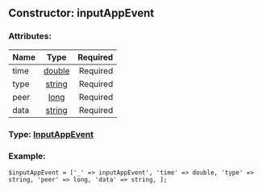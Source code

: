 ## Constructor: inputAppEvent  

### Attributes:

| Name     |    Type       | Required |
|----------|:-------------:|---------:|
|time|[double](../types/double.md) | Required|
|type|[string](../types/string.md) | Required|
|peer|[long](../types/long.md) | Required|
|data|[string](../types/string.md) | Required|


### Type: [InputAppEvent](../types/InputAppEvent.md)

### Example:


```
$inputAppEvent = ['_' => inputAppEvent', 'time' => double, 'type' => string, 'peer' => long, 'data' => string, ];
```
